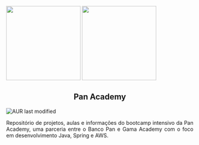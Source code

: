 <p float="left">
  <img src="https://bancopan.corporate.gama.academy/wp-content/uploads/sites/10/2021/08/logo-Positivo.png" width="200px"/>
  <img src="https://bancopan.corporate.gama.academy/wp-content/uploads/sites/10/2021/08/gama-academy-logo-horizontal-verde-preto.png" width="200"/> 
  <h2 align="center"> Pan Academy</h2>
  <img alt="AUR last modified" src="https://img.shields.io/aur/last-modified/joaopedro-marques/pan-academy/">
</p>

<p align="Justify">Repositório de projetos, aulas e informações do bootcamp intensivo da Pan Academy, uma parceria entre o Banco Pan e Gama Academy com o foco em desenvolvimento Java, Spring e AWS. </p>

